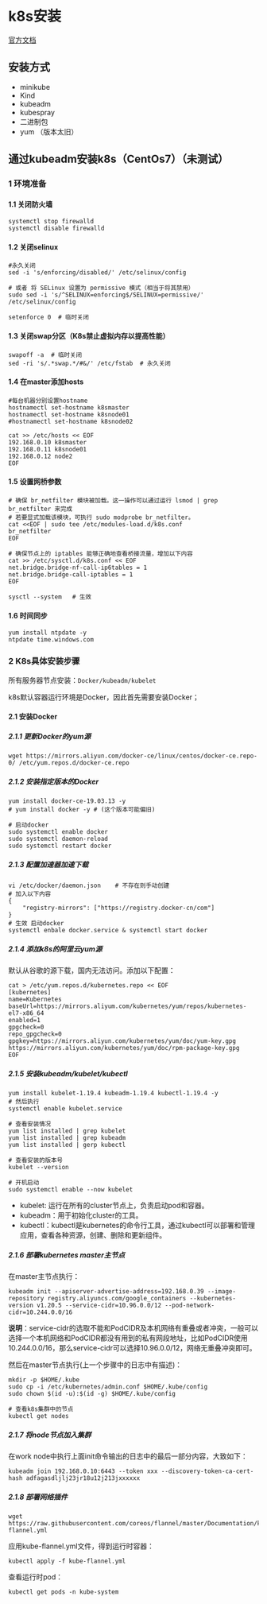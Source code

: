 # k8s安装

[官方文档](https://kubernetes.io/docs/tasks/tools/install-kubectl-linux/)

## 安装方式

- minikube
- Kind
- kubeadm
- kubespray
- 二进制包
- yum （版本太旧）

## 通过kubeadm安装k8s（CentOs7）（未测试）

### 1 环境准备

#### 1.1 关闭防火墙

    systemctl stop firewalld
    systemctl disable firewalld

#### 1.2 关闭selinux

    #永久关闭
    sed -i 's/enforcing/disabled/' /etc/selinux/config  

    # 或者 将 SELinux 设置为 permissive 模式（相当于将其禁用）
    sudo sed -i 's/^SELINUX=enforcing$/SELINUX=permissive/' /etc/selinux/config

    setenforce 0  # 临时关闭

#### 1.3 关闭swap分区（K8s禁止虚拟内存以提高性能）

    swapoff -a  # 临时关闭
    sed -ri 's/.*swap.*/#&/' /etc/fstab  # 永久关闭

#### 1.4 在master添加hosts

    #每台机器分别设置hostname
    hostnamectl set-hostname k8smaster
    hostnamectl set-hostname k8snode01
    #hostnamectl set-hostname k8snode02

    cat >> /etc/hosts << EOF
    192.168.0.10 k8smaster
    192.168.0.11 k8snode01
    192.168.0.12 node2
    EOF

#### 1.5 设置网桥参数

    # 确保 br_netfilter 模块被加载。这一操作可以通过运行 lsmod | grep br_netfilter 来完成
    # 若要显式加载该模块，可执行 sudo modprobe br_netfilter。
    cat <<EOF | sudo tee /etc/modules-load.d/k8s.conf
    br_netfilter
    EOF

    # 确保节点上的 iptables 能够正确地查看桥接流量，增加以下内容
    cat >> /etc/sysctl.d/k8s.conf << EOF
    net.bridge.bridge-nf-call-ip6tables = 1
    net.bridge.bridge-call-iptables = 1
    EOF
  
    sysctl --system   # 生效
  
#### 1.6 时间同步

    yum install ntpdate -y
    ntpdate time.windows.com
  
### 2 K8s具体安装步骤

所有服务器节点安装：`Docker/kubeadm/kubelet`

k8s默认容器运行环境是Docker，因此首先需要安装Docker；

#### 2.1 安装Docker

##### 2.1.1 更新Docker的yum源

    wget https://mirrors.aliyun.com/docker-ce/linux/centos/docker-ce.repo-0/ /etc/yum.repos.d/docker-ce.repo

##### 2.1.2 安装指定版本的Docker

    yum install docker-ce-19.03.13 -y
    # yum install docker -y # (这个版本可能偏旧)

    # 启动docker
    sudo systemctl enable docker
    sudo systemctl daemon-reload
    sudo systemctl restart docker

##### 2.1.3 配置加速器加速下载

    vi /etc/docker/daemon.json    # 不存在则手动创建
    # 加入以下内容
    {
        "registry-mirrors": ["https://registry.docker-cn/com"]
    }
    # 生效 启动docker
    systemctl enbale docker.service & systemctl start docker

##### 2.1.4 添加k8s的阿里云yum源

默认从谷歌的源下载，国内无法访问。添加以下配置：

    cat > /etc/yum.repos.d/kubernetes.repo << EOF
    [kubernetes]
    name=Kubernetes
    baseUrl=https://mirrors.aliyum.com/kubernetes/yum/repos/kubernetes-el7-x86_64
    enabled=1
    gpgcheck=0
    repo_gpgcheck=0
    gpgkey=https://mirrors.aliyun.com/kubernetes/yum/doc/yum-key.gpg
    https://mirrors.aliyun.com/kubernetes/yum/doc/rpm-package-key.gpg
    EOF

##### 2.1.5 安装kubeadm/kubelet/kubectl

    yum install kubelet-1.19.4 kubeadm-1.19.4 kubectl-1.19.4 -y
    # 然后执行
    systemctl enable kubelet.service
    
    # 查看安装情况
    yum list installed | grep kubelet
    yum list installed | grep kubeadm 
    yum list installed | gerp kubectl
    
    # 查看安装的版本号
    kubelet --version

    # 开机启动
    sudo systemctl enable --now kubelet

- kubelet: 运行在所有的cluster节点上，负责启动pod和容器。
- kubeadm：用于初始化cluster的工具。
- kubectl：kubectl是kubernetes的命令行工具，通过kubectl可以部署和管理应用，查看各种资源，创建、删除和更新组件。

##### 2.1.6 部署kubernetes master主节点

在master主节点执行：

    kubeadm init --apiserver-advertise-address=192.168.0.39 --image-repository registry.aliyuncs.com/google_containers --kubernetes-version v1.20.5 --service-cidr=10.96.0.0/12 --pod-network-cidr=10.244.0.0/16

**说明**：service-cidr的选取不能和PodCIDR及本机网络有重叠或者冲突，一般可以选择一个本机网络和PodCIDR都没有用到的私有网段地址，比如PodCIDR使用10.244.0.0/16，那么service-cidr可以选择10.96.0.0/12，网络无重叠冲突即可。

然后在master节点执行(上一个步骤中的日志中有描述)：

    mkdir -p $HOME/.kube
    sudo cp -i /etc/kubernetes/admin.conf $HOME/.kube/config
    sudo chown $(id -u):$(id -g) $HOME/.kube/config
    
    # 查看k8s集群中的节点
    kubectl get nodes

##### 2.1.7 将node节点加入集群

在work node中执行上面init命令输出的日志中的最后一部分内容，大致如下：

    kubeadm join 192.168.0.10:6443 --token xxx --discovery-token-ca-cert-hash adfagasdljlj23jr18u12j213jxxxxxx

##### 2.1.8 部署网络插件

    wget https://raw.githubusercontent.com/coreos/flannel/master/Documentation/kube-flannel.yml

应用kube-flannel.yml文件，得到运行时容器：

    kubectl apply -f kube-flannel.yml

查看运行时pod：

    kubectl get pods -n kube-system
